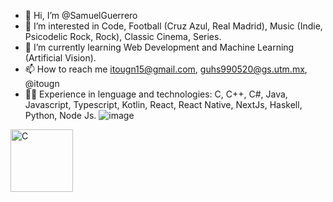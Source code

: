 - 👋 Hi, I’m @SamuelGuerrero
- 👀 I’m interested in Code, Football (Cruz Azul, Real Madrid), Music (Indie, Psicodelic Rock, Rock), Classic Cinema, Series.
- 🌱 I’m currently learning Web Development and Machine Learning (Artificial Vision).
- 📫 How to reach me itougn15@gmail.com, guhs990520@gs.utm.mx, @itougn
- 💪🏻 Experience in lenguage and technologies: C, C++, C#, Java, Javascript, Typescript, Kotlin, React, React Native, NextJs, Haskell, Python, Node Js.
![image](https://github.com/SamuelGuerrero/SamuelGuerrero/assets/107590310/d81ced6b-bae0-44a0-a209-4237cc03f977)
<img src="https://github.com/SamuelGuerrero/SamuelGuerrero/assets/107590310/d81ced6b-bae0-44a0-a209-4237cc03f977" alt="C" width="100"/>
